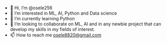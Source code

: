 - 👋 Hi, I’m @osele256
- 👀 I’m interested in ML, AI, Python and Data science
- 🌱 I’m currently learning Python
- 💞️ I’m looking to collaborate on ML, AI and in any newbie project that can develop my skills in my fields of interest.
- 📫 How to reach me osele8820@gmail.com

<!---
osele256/osele256 is a ✨ special ✨ repository because its `README.md` (this file) appears on your GitHub profile.
You can click the Preview link to take a look at your changes.
--->
